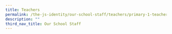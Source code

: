 ```yaml
---
title: Teachers
permalink: /the-js-identity/our-school-staff/teachers/primary-1-teachers/
description: ""
third_nav_title: Our School Staff
---
```



